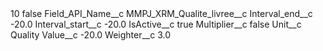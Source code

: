 <?xml version="1.0" encoding="UTF-8"?>
<CustomMetadata xmlns="http://soap.sforce.com/2006/04/metadata" xmlns:xsi="http://www.w3.org/2001/XMLSchema-instance" xmlns:xsd="http://www.w3.org/2001/XMLSchema">
    <label>10</label>
    <protected>false</protected>
    <values>
        <field>Field_API_Name__c</field>
        <value xsi:type="xsd:string">MMPJ_XRM_Qualite_livree__c</value>
    </values>
    <values>
        <field>Interval_end__c</field>
        <value xsi:type="xsd:double">-20.0</value>
    </values>
    <values>
        <field>Interval_start__c</field>
        <value xsi:type="xsd:double">-20.0</value>
    </values>
    <values>
        <field>IsActive__c</field>
        <value xsi:type="xsd:boolean">true</value>
    </values>
    <values>
        <field>Multiplier__c</field>
        <value xsi:type="xsd:boolean">false</value>
    </values>
    <values>
        <field>Unit__c</field>
        <value xsi:type="xsd:string">Quality</value>
    </values>
    <values>
        <field>Value__c</field>
        <value xsi:type="xsd:double">-20.0</value>
    </values>
    <values>
        <field>Weighter__c</field>
        <value xsi:type="xsd:double">3.0</value>
    </values>
</CustomMetadata>
